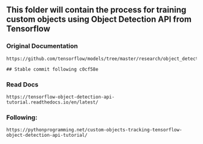 ## This folder will contain the process for training custom objects using Object Detection API from Tensorflow

### Original Documentation
	https://github.com/tensorflow/models/tree/master/research/object_detection
	
	## Stable commit following c0cf58e

### Read Docs
	https://tensorflow-object-detection-api-tutorial.readthedocs.io/en/latest/

### Following:
	https://pythonprogramming.net/custom-objects-tracking-tensorflow-object-detection-api-tutorial/


